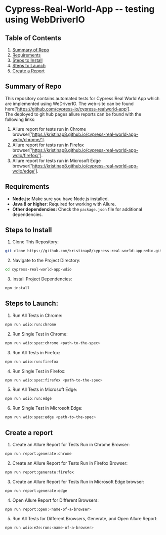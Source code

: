 # Cypress-Real-World-App -- testing using WebDriverIO

## Table of Contents

1. [Summary of Repo](#summary-of-repo)
2. [Requirements](#requirements)
3. [Steps to Install](#steps-to-install)
4. [Steps to Launch](#steps-to-launch)
5. [Create a Report](#create-a-report)

## Summary of Repo

This repository contains automated tests for Cypress Real World App which are implemented using WeDriverIO. The web-site can be found here['https://github.com/cypress-io/cypress-realworld-app']. <br>
The deployed to git hub pages allure reports can be found with the following links:
1. Allure report for tests run in Chrome browser['https://kristinap8.github.io/cypress-real-world-app-wdio/chrome/'].
2. Allure report for tests run in Firefox browser['https://kristinap8.github.io/cypress-real-world-app-wdio/firefox/'].
3. Allure report for tests run in Microsoft Edge browser['https://kristinap8.github.io/cypress-real-world-app-wdio/edge'].


## Requirements

- **Node.js:** Make sure you have Node.js installed.
- **Java 8 or higher:** Required for working with Allure.
- **Other dependencies:** Check the `package.json` file for additional dependencies.

## Steps to Install

1. Clone This Repository:

```bash
git clone https://github.com/kristinap8/cypress-real-world-app-wdio.git
```

2. Navigate to the Project Directory:

```bash
cd cypress-real-world-app-wdio
```

3. Install Project Dependencies:

```bash
npm install
```

## Steps to Launch:

1. Run All Tests in Chrome:

```bash
npm run wdio:run:chrome
```

2. Run Single Test in Chrome:

```bash
npm run wdio:spec:chrome <path-to-the-spec>
```

3. Run All Tests in Firefox:

```bash
npm run wdio:run:firefox
```

4. Run Single Test in Firefox:

```bash
npm run wdio:spec:firefox <path-to-the-spec>
```

5. Run All Tests in Microsoft Edge:

```bash
npm run wdio:run:edge
```

6. Run Single Test in Microsoft Edge:

```bash
npm run wdio:spec:edge <path-to-the-spec>
```

## Create a report

1. Create an Allure Report for Tests Run in Chrome Browser:

```bash
npm run report:generate:chrome
```

2. Create an Allure Report for Tests Run in Firefox Browser:

```bash
npm run report:generate:firefox
```

3. Create an Allure Report for Tests Run in Microsoft Edge browser:

```bash
npm run report:generate:edge
```

4. Open Allure Report for Different Browsers:

```bash
npm run report:open:<name-of-a-browser>
```

5. Run All Tests for Different Browsers, Generate, and Open Allure Report:

```bash
npm run wdio:e2e:run:<name-of-a-browser>
```